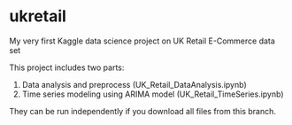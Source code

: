 # ukretail
My very first Kaggle data science project on UK Retail E-Commerce data set

This project includes two parts:

1. Data analysis and preprocess (UK_Retail_DataAnalysis.ipynb)
2. Time series modeling using ARIMA model (UK_Retail_TimeSeries.ipynb)

They can be run independently if you download all files from this branch.
